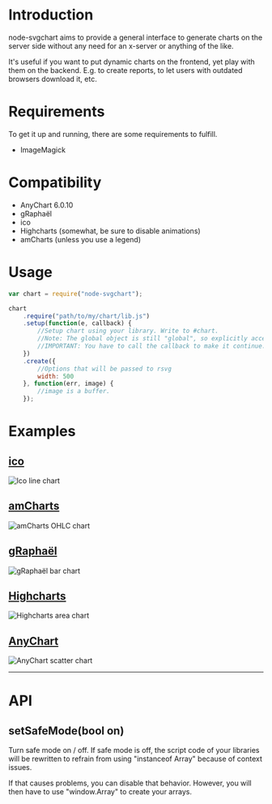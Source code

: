 Introduction
============
node-svgchart aims to provide a general interface to generate charts on the server side without any need for an x-server or anything of the like.

It's useful if you want to put dynamic charts on the frontend, yet play with them on the backend. E.g. to create reports, to let users with outdated browsers download it, etc.

Requirements
============
To get it up and running, there are some requirements to fulfill.

* ImageMagick

Compatibility
=============
* AnyChart 6.0.10
* gRaphaël
* ico
* Highcharts (somewhat, be sure to disable animations)
* amCharts (unless you use a legend)

Usage
=====
```javascript
var chart = require("node-svgchart");

chart
    .require("path/to/my/chart/lib.js")
    .setup(function(e, callback) {
    	//Setup chart using your library. Write to #chart.
    	//Note: The global object is still "global", so explicitly access "e.window".
        //IMPORTANT: You have to call the callback to make it continue. 
    })
    .create({
    	//Options that will be passed to rsvg
    	width: 500
    }, function(err, image) {
    	//image is a buffer.
    });
```


Examples
========
[ico](https://github.com/uiteoi/ico)
---
![Ico line chart](http://zomg.ch/node/line.png)

[amCharts](http://amcharts.com/)
--------
![amCharts OHLC chart](http://zomg.ch/node/ohlc.png)

[gRaphaël](http://g.raphaeljs.com/)
--------
![gRaphaël bar chart](http://zomg.ch/node/bar.png)

[Highcharts](http://www.highcharts.com/)
----------
![Highcharts area chart](http://zomg.ch/node/area.png)

[AnyChart](http://www.anychart.com/)
---------
![AnyChart scatter chart](http://zomg.ch/node/scatter.png)



------
API
===

setSafeMode(bool on)
--------------------
Turn safe mode on / off. If safe mode is off, the script code of your libraries will be rewritten to refrain from using "instanceof Array" because of context issues.

If that causes problems, you can disable that behavior. However, you will then have to use "window.Array" to create your arrays.

